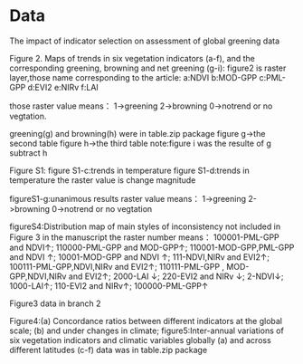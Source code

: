 # Data
The impact of indicator selection on assessment of global greening data

Figure 2. Maps of trends in six vegetation indicators (a-f), and the corresponding greening, browning and net greening (g-i):
figure2 is raster layer,those name corresponding to the article:
a:NDVI
b:MOD-GPP
c:PML-GPP
d:EVI2
e:NIRv
f:LAI

those raster value means：
1->greening
2->browning
0->notrend or no vegtation.

greening(g) and browning(h) were in table.zip package
figure g->the second table
figure h->the third table
note:figure i was the resulte of g subtract h

Figure S1:
figure S1-c:trends in temperature
figure S1-d:trends in temperature
the raster value is change magnitude

figureS1-g:unanimous results
raster value means：
1->greening
2->browning
0->notrend or no vegtation


figureS4:Distribution map of main styles of inconsistency not included in Figure 3 in the manuscript
the raster number means：
100001-PML-GPP and NDVI↑;
110000-PML-GPP and MOD-GPP↑;
110001-MOD-GPP,PML-GPP and NDVI ↑;
10001-MOD-GPP and NDVI ↑;
111-NDVI,NIRv and EVI2↑;
100111-PML-GPP,NDVI,NIRv and EVI2↑;
110111-PML-GPP , MOD-GPP,NDVI,NIRv and EVI2↑;
2000-LAI ↓;
220-EVI2 and NIRv ↓;
2-NDVI↓;
1000-LAI↑;
110-EVI2 and NIRv↑;
100000-PML-GPP↑


Figure3 data in branch 2


Figure4:(a) Concordance ratios between different indicators at the global scale; (b) and under changes in climate;
figure5:Inter-annual variations of six vegetation indicators and climatic variables globally (a) and across different latitudes (c-f)
data was in table.zip package
